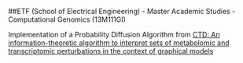 ##ETF (School of Electrical Engineering) - Master Academic Studies - Computational Genomics (13M111GI) 


Implementation of a Probability Diffusion Algorithm from [CTD: An information-theoretic algorithm to interpret sets of metabolomic
and transcriptomic perturbations in the context of graphical models](https://journals.plos.org/ploscompbiol/article?id=10.1371/journal.pcbi.1008550)


